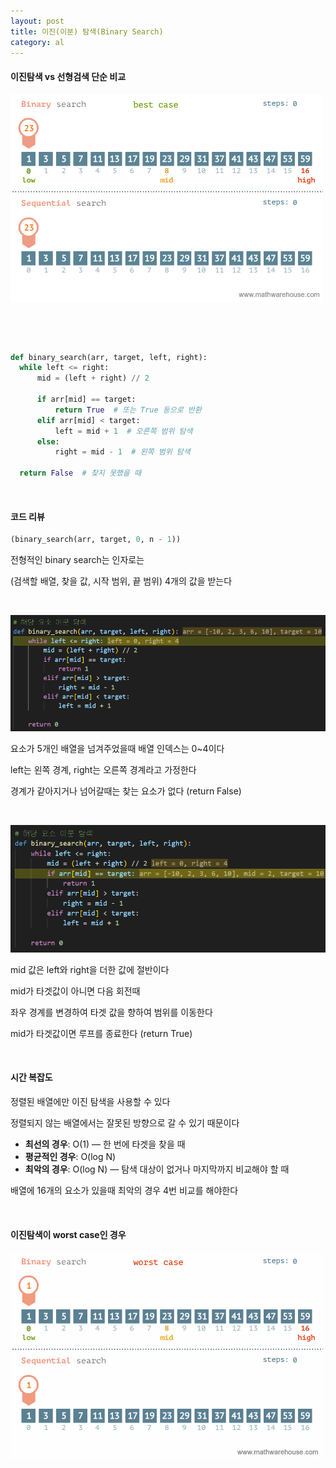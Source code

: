 ```yaml
---
layout: post
title: 이진(이분) 탐색(Binary Search)
category: al
---
```

#### 이진탐색 vs 선형검색 단순 비교

![이분탐색 vs 선형검색](/assets/images/al/binary-search-01.gif)

&nbsp;

&nbsp;

```python
def binary_search(arr, target, left, right):
  while left <= right:
      mid = (left + right) // 2

      if arr[mid] == target:
          return True  # 또는 True 등으로 반환
      elif arr[mid] < target:
          left = mid + 1  # 오른쪽 범위 탐색
      else:
          right = mid - 1  # 왼쪽 범위 탐색

  return False  # 찾지 못했을 때
```

&nbsp;

#### 코드 리뷰

```python
(binary_search(arr, target, 0, n - 1)) 
```

전형적인 binary search는 인자로는 

(검색할 배열, 찾을 값, 시작 범위, 끝 범위) 4개의 값을 받는다

&nbsp;

![코드리뷰-1](/assets/images/al/binary-search-03.png) 

요소가 5개인 배열을 넘겨주었을때 배열 인덱스는 0~4이다

left는 왼쪽 경계, right는 오른쪽 경계라고 가정한다

경계가 같아지거나 넘어갈때는 찾는 요소가 없다 (return False)

&nbsp;

![코드리뷰-2](/assets/images/al/binary-search-04.png) 

mid 값은 left와 right을 더한 값에 절반이다

mid가 타겟값이 아니면 다음 회전때 

좌우 경계를 변경하여 타겟 값을 향하여 범위를 이동한다

mid가 타겟값이면 루프를 종료한다 (return True)

&nbsp;

#### 시간 복잡도

정렬된 배열에만 이진 탐색을 사용할 수 있다

정렬되지 않는 배열에서는 잘못된 방향으로 갈 수 있기 때문이다

- **최선의 경우**: O(1) — 한 번에 타겟을 찾을 때
- **평균적인 경우**: O(log N)
- **최악의 경우**: O(log N) — 탐색 대상이 없거나 마지막까지 비교해야 할 때  
  

배열에 16개의 요소가 있을때 최악의 경우 4번 비교를 해야한다

&nbsp;

#### 이진탐색이 worst case인 경우

![이분탐색 나쁜 예](/assets/images/al/binary-search-02.gif)